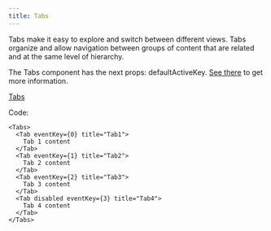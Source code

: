 ```yaml
---
title: Tabs
---
```


Tabs make it easy to explore and switch between different views.
Tabs organize and allow navigation between groups of content that are related and at the same level of hierarchy.

The Tabs component has the next props: defaultActiveKey. [See there](/?path=/docs/core-tabs-tabs--docs) to get more information.

[Tabs](/?path=/story/core-tabs-tabs--default-tabs)

Code:

```tsx
<Tabs>
  <Tab eventKey={0} title="Tab1">
    Tab 1 content
  </Tab>
  <Tab eventKey={1} title="Tab2">
    Tab 2 content
  </Tab>
  <Tab eventKey={2} title="Tab3">
    Tab 3 content
  </Tab>
  <Tab disabled eventKey={3} title="Tab4">
    Tab 4 content
  </Tab>
</Tabs>
```
